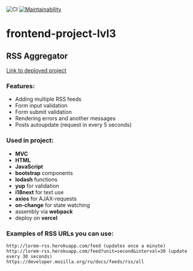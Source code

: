 ![CI](https://github.com/DmitryForsilov/frontend-project-lvl3/workflows/CI/badge.svg)
[![Maintainability](https://api.codeclimate.com/v1/badges/3e1e7d6753941fd16810/maintainability)](https://codeclimate.com/github/DmitryForsilov/frontend-project-lvl3/maintainability)

# frontend-project-lvl3

## RSS Aggregator

[Link to deployed project](https://frontend-project-lvl3-drab.vercel.app/)

### Features:
- Adding multiple RSS feeds
- Form input validation
- Form submit validation
- Rendering errors and another messages
- Posts autoupdate (request in every 5 seconds)

### Used in project:
- **MVC**
- **HTML**
- **JavaScript**
- **bootstrap** components
- **lodash** functions
- **yup** for validation
- **i18next** for text use
- **axios** for AJAX-requests
- **on-change** for state watching
- assembly via **webpack**
- deploy on **vercel**

### Examples of RSS URLs you can use:
```
http://lorem-rss.herokuapp.com/feed (updates once a minute)
http://lorem-rss.herokuapp.com/feed?unit=second&interval=30 (update every 30 seconds)
https://developer.mozilla.org/ru/docs/feeds/rss/all
```